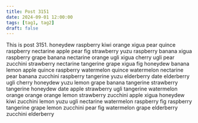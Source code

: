 ```yaml
---
title: Post 3151
date: 2024-09-01 12:00:00
tags: [tag1, tag2]
draft: false
---
```

This is post 3151.
honeydew
raspberry
kiwi
orange
xigua
pear
quince
raspberry
nectarine
apple
pear
fig
strawberry
yuzu
raspberry
banana
xigua
raspberry
grape
banana
nectarine
orange
ugli
xigua
cherry
ugli
pear
zucchini
strawberry
nectarine
tangerine
grape
xigua
fig
honeydew
banana
lemon
apple
quince
raspberry
watermelon
quince
watermelon
nectarine
pear
banana
zucchini
raspberry
tangerine
yuzu
elderberry
date
elderberry
ugli
cherry
honeydew
yuzu
lemon
grape
banana
tangerine
strawberry
tangerine
honeydew
date
apple
strawberry
ugli
tangerine
watermelon
orange
orange
orange
lemon
strawberry
zucchini
apple
xigua
honeydew
kiwi
zucchini
lemon
yuzu
ugli
nectarine
watermelon
raspberry
fig
raspberry
tangerine
grape
lemon
zucchini
pear
fig
watermelon
grape
elderberry
zucchini
elderberry
